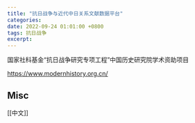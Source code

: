 ```yaml
---
title: "抗日战争与近代中日关系文献数据平台"
categories: 
date: 2022-09-24 01:01:00 +0800
tags: 抗日战争
excerpt: 
---
```


国家社科基金“抗日战争研究专项工程”中国历史研究院学术资助项目

https://www.modernhistory.org.cn/

## Misc

[[中文]]





